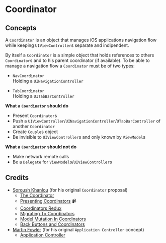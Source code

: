 # Coordinator

## Concepts

A `Coordinator` is an object that manages iOS applications navigation flow while keeping `UIViewController`s separate and indipendent.

By itself a `Coordinator` is a simple object that holds references to others `Coordinator`s and to his parent coordinator (if available). To be able to manage a navigation flow a `Coordinator` must be of two types:

- `NavCoordinator`  
Holding a `UINavigationController`

- `TabCoordinator`  
Holding a `UITabBarController`

**What a `Coordinator` should do**
- Present `Coordinator`s
- Push a `UIViewController`/`UINavigationController`/`UTabBarController` of another `Coordinator`
- Create `Couple`s object
- Be invisible to `UIViewController`s and only known by `ViewModel`s

**What a `Coordinator` should not do**
- Make network remote calls
- Be a `Delegate` for `ViewModel`s/`UIViewController`s

## Credits
- [Soroush Khanlou](https://github.com/khanlou) (for his original `Coordinator` proposal)
  - [The Coordinator](http://khanlou.com/2015/01/the-coordinator/)
  - [Presenting Coordinators](https://vimeo.com/144116310) 📹
  - [Coordinators Redux](http://khanlou.com/2015/10/coordinators-redux/)
  - [Migrating To Coordinators](http://khanlou.com/2017/04/migrating-to-coordinators/)
  - [Model Mutation In Coordinators](http://khanlou.com/2017/05/model-mutation-in-coordinators/)
  - [Back Buttons and Coordinators](http://khanlou.com/2017/05/back-buttons-and-coordinators/)
- [Martin Fowler](https://github.com/martinfowler) (for his original `Application Controller` concept)
  - [Application Controller](https://martinfowler.com/eaaCatalog/applicationController.html)
